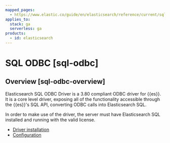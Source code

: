 ```yaml
---
mapped_pages:
  - https://www.elastic.co/guide/en/elasticsearch/reference/current/sql-odbc.html
applies_to:
  stack: ga
  serverless: ga
products:
  - id: elasticsearch
---
```


# SQL ODBC [sql-odbc]


## Overview [sql-odbc-overview] 

Elasticsearch SQL ODBC Driver is a 3.80 compliant ODBC driver for {{es}}. It is a core level driver, exposing all of the functionality accessible through the {{es}}'s SQL API, converting ODBC calls into Elasticsearch SQL.

In order to make use of the driver, the server must have Elasticsearch SQL installed and running with the valid license.

* [Driver installation](sql-odbc-installation.md)
* [Configuration](sql-odbc-setup.md)



